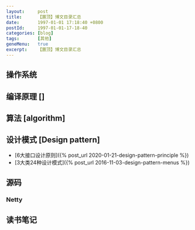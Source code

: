 ```yaml
---
layout:     post
title:      【置顶】博文目录汇总
date:       1997-01-01 17:18:40 +0800
postId:     1997-01-01-17-18-40
categories: [blog]
tags:       [其他]
geneMenu:   true
excerpt:    【置顶】博文目录汇总
---
```


## 操作系统

## 编译原理 []

## 算法 [algorithm]

## 设计模式 [Design pattern]

* [6大接口设计原则]({% post_url 2020-01-21-design-pattern-principle %})
* [3大类24种设计模式]({% post_url 2016-11-03-design-pattern-menus %})

## 源码

### Netty

## 读书笔记

